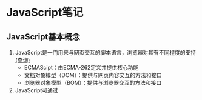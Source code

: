 # JavaScript笔记
## JavaScript基本概念
1. JavaScript是一门用来与网页交互的脚本语言，浏览器对其有不同程度的支持[(查询)](https://caniuse.com/)
    - ECMAScipt：由ECMA-262定义并提供核心功能
    - 文档对象模型（DOM）：提供与网页内容交互的方法和接口
    - 浏览器对象模型（BOM）：提供与浏览器交互的方法和接口
2. JavaScript可通过<script>元素插入到HTML页面中，也可以引入外部js代码
    - 引入外部js代码需要将src熟悉设置为JS文件的URL（可以和网页同一服务器，也可以不同的域）
    - <script>代码会在网页中按顺序被执行，<script>内的代码也会顺序执行（defer和async属性除外）
    - 顺序执行页面会在执行<script>内容时阻塞，一般吧<script>标签放主内容之后</body>标签之前
    - defer属性可把脚本推迟到文档渲染完毕后执行（推迟脚本原则上按照它们被列出的次序执行）
    - async属性表示脚本不需要等待其它脚本，同时不阻塞文档渲染，但不能保证在页面中出现的次序
3. ECMAScript的基本元素和特性（需要示例）
    - 基本数据类型：Undefined、Null、Boolean、Number、String、Symbol
    - 只有Number一种数值数据类型（不区分整数和浮点型）
    - 严格模式中对容易出错的部分施加了限制
    - ECMAScript提供类C语言的基本操作符和流程控制语句
    - 函数不需要指定返回值，不指定返回值的函数返回undefined
----
## 变量、作用域、内存
### 原始值和引用值
  - 区别：原始值就是六种数据类型的的简单数据，按值访问，保存到栈；引用值是多个值构成的对象（地址值），按引用访问，保存到堆
  - 动态属性：引用值可以随时添加、修改和删除其属性和方法；原始值不能有属性
    ```javascript
    let name1 = "Sancho"
    let name2 = new String("Matt")
    name1.age = 22
    name2.age = 23
    console.log(name1.age)//undefined
    console.log(name2.age)//23
    console.log(typeof name1)//string
    console.log(typeof name2)//object
    ```
  - 复制值：通过变量把原始值赋值到另一个变量时，原始值复制到新变量的位置（互不干扰）；引用值赋值实则是复制指针指向同一个对象（共享）
    ```javascript
    let obj1 = new Object()
    let obj2 = obj1
    obj1.name = "Sancho"
    console.log(obg2.name)//"Sancho"
    ```
  - 传递参数：所有函数的参数都是按值传递，值被复制到局部变量（arguments对象槽位,与变量赋值类似）；原始值不会改变，引用值会被共享
      ```javascript
    //传递原始值
    function addTen(num){
        num += 10
        return num
    }
    let count = 20
    let result = addTen(count)
    console.log(count)//20,没有影响外部变量
    console.log(result)//30
    
    //传递引用值
    function setName(obj){
        obj.name = "Sancho"
    }
    let person = new Object()
    setName(person)
    console.log(person.name)//"Sancho"
    
    //证明函数参数是按值传递
    function setName(obj){
        obj.name = "Sancho"
        obj = new Object()//重写改变指针
        obj.name = "Greg"
    }
    let person = new Object()
    setName(person)
    console.log(person.name)//"Sancho"
    ```
  - typeof操作符适合判断原始类型（String、Number、Boolean、Undefined）；判断null时返回object；
    ```javascript
    let s = "Sancho"
    let u
    let n = null
    let o = new Object()
    console.log(s)//string
    console.log(u)//undefined
    console.log(n)//object
    console.log(o)//object
    ```
  - instanceof操作符判断对象类型（涉及对象原型链）；任何引用值和Object构造函数都会返回true，原始值则会返回false。
    ```javascript
    [1,2,3] instanceof Array//true
    ```
### 执行上下文（作用域）
  - 每个变量或函数都有上下文；变量或函数的上下文决定了它们可以访问哪些数据、行为和生命周期；
  - 代码执行流每进入一个新上下文都会创建一个作用域链，用于搜索变量和函数（沿作用域链前端开始，逐级往后直到找到标识符或没有找到返回undefined）
    ```javascript
    var color = "blue"
    function changeColor(){
        if (color === "blue"){
            color = "red"
        } else{
            color = "blue;"
        }
    }
    changeColor()//"red"

    var color2 = "blue"
    function getColor(){
        let color = "red"
        {
            let color = "green
            return color
        }
    }
    console.log(getColor())//green
    ```
  - 全局上下文只能访问全局上下文中的变量和函数，函数或块的局部上下文不仅可以访问自己作用域内和父级的变量
    ```javascript
    var color = "blue"
    
    function changeColor(){
        //可以访问color、anotherColor,不能访问tempColor
        let anotherColor = "red"
    
        function swapColors(){
            //可以访问color、anotherColor、tempColor
            let tempColor = anotherColor
            anotherColor = color
            color = tempColor
        }
    }
    
    //只能访问color
    changeColor()
    ```
  - 变量的执行上下文用于确定什么时候释放内存
    ```javascript
    //使用var声明变量时，变量会被自动添加到最接近的上下文
    functiion add(num1,num2){
        var sum1 = num1 + num2
        sum2 = num1 + num2//没有使用var定义
    }
    
    add(10,20)
    console.log(sum1)//报错，sum不在全局变量
    console.log(sum2)//30,sum2被添加到全局上下文
    
    //变量提升
    name = "Sancho"
    var name//等价于var name = "Sancho"
    
    //变量在声明前使用返回undefined
    console.log(name)//undefined
    var name = "Sancho"
    
    //函数提升
    function fn2(){
        var name
        name = "Sancho"
    }//等价于function fn1(){var name = "Sancho"}
    ```
  - 执行上下文分全局上下文、函数上下文、块级上下文(由花括号{}界定)
    ```javascript
    //let声明变量的作用域包括if块、while块、function块及其它单独块
    if(ture){
        let a
    }
    console.log(a)//a没有定义
    
    //重复var声明会被忽略，重复let声明会报错
    var a
    var a
    {
        let b
        let b//SyntaxError:标识符b已经声明过了
    }
    
    //const声明常量上下文也由花括号界定
    const a//SyntaxError：常量声明没有初始化
    const b = 1
    const b = 2//报错：给常量赋值
    {
        const c = 3
    }
    console.log(c)//报错，不存在于全局上下文
    
    const o1 = {}
    o1.name = "Sancho"//对象属性赋值不受影响
    const o2 = Object.freeze({})//让整个对象不能修改，不报错，但会静默失败
    o2.name = "Sancho"
    console.log(o3.name)//undefined
    ```
### 垃圾回收
  - 离开作用域的值被自动标记为可回收
  - 主流的垃圾回收算法是标记清理（不用的值标记之后清理内存）
  - 少用的是引用计数策略，记录值被引用多少次，荣一直在循环引用时出现问题
  - 解除变量引用（赋值null）可以消除循环引用，帮助垃圾回收
  - 内存管理：
    - const和let替代var；
    - 隐藏类（V8引擎自动跟踪、优化相同属性的多个实例共享一个构造函数和原型）和不使用删除（delete）操作隐藏类；
    - 使用变量声明前加定义和严格使用闭包防止内存泄露
    - 使用对象池，避免动态分配（引擎会删除大小为100的数组创建更大的数组，可以先定义好需要大小的数组），减少对象更替引起的垃圾回收程序敏感
    ```javascript
    //伪实现对象池
    function addVector(a,b,resultant){
        resultant.x = a.x + b.x
        resultant.y = a.y + b.y
        return resultant
    }
    
    let v1 = vectorPool.allocate()//假设vectorPool是已有的对象池
    let v2 = vectorPool.allocate()
    let v3 = vectorPool.allocate()
    v1.x = 10
    v1.y = 5
    v2.x = -3
    v2.y = -6
    
    addVector(v1,v2,v3)
    console.log([v3.x,v3.y])//[7,-1]
    
    vectorPool.free(v1)
    vectorPool.free(v2)
    vectorPool.free(v3)
    
    //如果对象有属性引用了其它对象，则这里也需要把属性设置为null
    v1 = null
    v2 = null
    v3 = null
    ```
----
## 基本引用类型
### 内置基本对象
  - 内置的引用类型可创建特定类型对象，与其他面向对象编程语言类似但实现不同
    ```javascript
    //创建对象
    let now = new Date()
    ```
  - Date类型提供日期和时间的信息（包括日期、时间相关计算）
    ```javascript
    //字符串转日期时间型
    let someDate = new Date(Date.parse("May 23, 2019"))
    let someDate = new Date(May 23, 2019")//等价于上面代码，自动调用parse方法
    
    //UTC方法返回毫秒数
    let y2k = new Date(Date.UTC(2000,0))//默认1月1日
    let allFives = new Date(Date.UTC(2000,1,2,3,4,5))//Wed Feb 02 2000 11:04:05 GMT+0800 (中国标准时间);月数以零开始，采用24小时制以零开始,中国时区+8小时
    let allFives = new Date(2000,1,2,3,4,5)//隐式调用
    
    //返回执行时间和毫秒速
    let start = Date.now()
    ｛
        //doSometing()
    ｝
    let stop = Date.now()
    result = stop - start
    
    ```
  - RegExp类型是正则表达式接口，提供基础和部分高级正则表达式功能
    ```javascript
    //创建正则表达式
    let pattern = /表达式/匹配模式 //匹配模式有:g全局，i忽略大小写，m多行模式，y粘附模式，u启用Unicode匹配，s匹配任何字符
    let parrern = /Sancho/i 
    let pattern = new RegExp("Sancho","i") //构建函数方式创建
    
    //搜寻文本，返回数组
    let text = "mom and dad and baby"
    let pattern = /baby/g
    let matches = pattern.exec(text) //['baby', index: 16, input: 'mom and dad and baby', groups: undefined]
    
    ```
### 原始值包装类型
  - JS中函数是Function类型的实例（函数也是对象，所以函数有方法）
  - 原始值有包装类存在，原始值可以被当成对象使用（Boolean、Number、String）
  - 每种包装类型都映射到同名原始类型
  - 以读模式访问原始值时，后台会实例化一个原始值包装类型的对象，借助这个对象可以操作相应数据
  - 涉及原始值的语句执行完毕后，包装对象就会被销毁
    ```javascript
    //以读模式访问，调用实例上的特定方法
    let s1 = "Sancho"
    let s2 = s1.substring(2)
    //上面代码实则执行如下代码
    let s1 = new String("Sancho")
    let s2 = s1.substring(2)
    s1 = null
    
    //不能给原始值添加属性和方法
    let s1 = "Sancho"
    s1.color = "red"
    console.log(s1.color)//undefined
    ```
### 单例内置对象
  - 代码执行时全局上下文有Global和Math对象，Global一般无法直接访问（实现为window），所有全局变量和函数都是Global对象的属性；Math对象包含辅助完成复杂计算的属性和方法
    ```javascript
    //URL编码、解码方法
    let uri = "http://www.wrox.com/illegal value.js#start"
    console.log(encodeURI(uri)) //http://www.wrox.com/illegal%20value.js#start
    console.log(encodeURIComponent(uri)) //http%3A%2F%2Fwww.wrox.com%2Fillegal%20value.js%23start
    let uri2 = "http%3A%2F%2Fwww.wrox.com%2Fillegal%20value.js%23start"
    console.log(decodeURI(uri2)) //http%3A%2F%2Fwww.wrox.com%2Fillegal value.js%23start
    console.log(decodeURIComponent(uri2)) //http://www.wrox.com/illegal value.js#start
    
    //执行字符串
    eval("console.log('hello world')") //通过eval执行字符串内的代码
    
    //window对象
    var color = "red"
    console.log(window.color)//"red"
    
    //Math对象
    let array = [1,2,3,4,5]
    console.log(Math.max(...array)) //5
    console.log(Math.min(...array)) //1
    
    ```
----
## 集合引用类型（与上重合）
### 自定义引用对象
  - Object类型是基础类型，所有引用类型都继承了它的基本行为
    ```javascript
    //构造函数创建
    let person = new Object()
    person.name = "Sancho"
    person.age = 23
    
    //字面量创建(推荐)
    let person = {
        "name":"Sancho",
        "age":23,
        5,true //属性名可以是字符串或数值，最后一个属性后不能加逗号
    }
    
    //调用属性
    console.log(person.name) //"Sancho"
    console.log(person["name"]) //"Sancho"
    let propertyName = "Name"
    console.log(person[propertyName]) //"Sancho",以变量方式调用
    ```
### 数组、定型数组
  - Array类型表示一组有序的值，并提供操作和转换值的能力
    ```javascript
    //创建数组
    let colors1 = new Array()
    let colors2 = new Array(20) //创建length为20的数组
    let colors3 = new Array("red","blue","green") //传入数据
    let colors4 = [] //字面量表示法
    let colors5 = [1,2,]
    
    //拆分数据
    console.log(Array.from("Sancho")) //拆分元素；(6字符['S', 'a', 'n', 'c', 'h', 'o']
    
    //迭代
    const iter = {
        *[Symbol.iterator](){
            yield 1
            yield 2
            yield 3
            yield 4
        }
    }
    console.log(Array.from(iter)) //(4) [1, 2, 3, 4]
    
    //合并数据
    console.log(Array.of(1,2,3,4)) //(4) [1, 2, 3, 4]
    
    //数组索引
    let colors = new Array("red","blue","green")
    console.log(colors[0]) //"red"
    console.log(colors.length) //3
    colors.length = 2 //修改长度
    console.log(colors[2]) //undefined
    colors.length = 4 //实则可任意修改，未填充为undefined
    console.log(colors[3]) //undefined
    colors[colors.length] = "black" //添加操作
    colors[-1] = "yellow" //倒叙索引
    
    //[!迭代器方法、复制和填充方法、转换方法、栈方法、队列方法、排序方法、操作方法、搜索和位置方法、迭代方法、归并方法]
    ```
  - 定型数组包含一套不同的引用类型，用于管理数值在内存中的类型
    ```javascript
    //预分配内存
    const buf = new ArrayBuffer(16) //内存中分配16字节，不可修改
    console.log(buf.byteLength) //16
    const buf2 = buf.slice(4,8) //截取复制
    console.log(buf2.byteLength) //8
    
    //DateView创建
    const buf = new ArrayBuffer(16)
    const fullDataView = new DataView(buf)
    console.log(fullDataview.byteOffset) //0
    console.log(fullDataview.byteLength) //16
    console.log(fullDataview.buffer === buf) //ture
    
    //DataView构造函数接收一个可选的字节偏移量和字节长度
    //  byteOffset=0 表示视图从缓冲起点开始
    //  byteLength=8 限制视图为前8个字节,不指定默认为剩余缓冲
    const firstHalfDataView = new DataView(buf, 0, 8)
    console.log(firstDataview.byteOffset) //0
    console.log(firstDataview.byteLength) //8
    console.log(firstDataview.buffer === buf) //ture
    
    //DataView读写
    const buf = new ArrayBuffer(2)
    const view = new DataView(buf)
    console.log(view.getInt(0)) //0；检查第一个字符
    console.log(view.getInt16(0)) //0；检查整个缓冲
    view.setUint8(0,255) //255的二进制表示是8个1，即将整个缓冲都设置为1
    
    //[!字节序、边界情形、定型数组（方法、合并、复制和修改定型数组、下溢和上溢）]
    ```
### Map、WeakMap、set、WeakSet
  - Map、WeakMap、Set、WeakSet是ECMAScript新增的引用类型，为组织应用程序数据和简化内存管理提供了新能力
    ```javascript
    //创建映射
    const m = new Map()
    //嵌套数组初始化映射
    const m1 = new Map([
        ["key1","val1"],
        ["key2","val2"],
        ["key3","val3"]
    ])
    
    //添加映射
    m.set("firstName","Sancho")
    console.log(m.has("firstName")) //true
    console.log(m.get("firstName")) //Sancho
    console.log(m.size) //1
    
    //清除映射
    m.clear()
    
    //迭代器
    const m1 = new Map([
        ["key1","val1"],
        ["key2","val2"],
        ["key3","val3"]
    ])
    console.log(m1.entries === m1[Symbol.iterator]) //true
    for (let pair of m1.entries()){console.log(pair)}
    //(2) ['key1', 'val1']
    //(2) ['key2', 'val2']
    //(2) ['key3', 'val3']
    
    //分别返回键值
    for (let key of m1.keys()){console.log(key)} //返回所有键
    for (let key of m1.values()){console.log(key)} //返回所有值
    
    //Object和Map：Map内存占用更少；Map插入性能稍快；Object查找速度更快；Map更适合大量删除操作；
    [!WeakMap、Set、WeakSet]
    ```
----
## 迭代器、生成器
### 迭代
  - 迭代器是一个可以由任意对象实现的接口，支持连续获取对象产出的每一个值。任何实现Iterable接口的对象都有一个Symol.iterator属性，这个属性引用默认迭代器。默认迭代器就像迭代器工厂，也就是一个函数，调用之后会产生一个实现Iterator接口的对象
    ```javascript
    //计数迭代数组（遍历）
    let collection = ["foo","bar","baz"]
    for (let i=0; i<collection.length; ++i){
        console.log(collection[index])
    }
    //方法迭代数组
    collecttion.forEach((item) => console.log(item))
    ```
### 迭代器模式
  - 迭代器需要连续调用next()方法才能连续取得值（for-of循环也可以），这个方法返回一个IteratorObject。这个对象包含一个done属性和一个value属性。
    - done属性是一个布尔值，表示是否还有更多值访问
    - value属性包含迭代器返回的当前值
  ```javascript
  //检查类型是否实现迭代器工厂函数
  let arr = ['a','b','c']
  console.log(arr[Symbol.iterator]) //ƒ values() { [native code] }
  //调用迭代器工厂函数生成迭代器
  let iter = arr[Symbol.iterator]()
  console.log(iter) //Array Iterator {}
  //执行迭代器
  console.log(iter.next()) //{value: 'a', done: false}
  console.log(iter.next()) //{value: 'b', done: false}
  console.log(iter.next()) //{value: 'c', done: false}
  console.log(iter.next()) //{value: undefined, done: true}
  ```
### 生成器
  - 生成器是一种特殊的函数，调用之后会返回一个生成器对象。生成器对象实现了Iterable接口，因此可用在任何消费可迭代对象的地方。生成器支持yield关键字，能够暂停执行生成器函数，还可通过next()方法接收输入和产生输出，加上星号之后可以将跟在它后面的可迭代对象序列化一连串值
    ```javascript
    //生成器函数声明
    function* generatorFnA(){}
    //生成器函数表达式
    let generatorFnB = function*(){}
    
    //开始或恢复执行
    let generatorFn = function*(){return 'foo'}
    const g = generatorFn()
    console.log(g) //generatorFnA {<suspended>}
    console.log(g.next()) //{value: 'foo', done: true}
    console.log(g === g[Symbol.iterator]()) //ture
    
    //中断执行
    let generatorObj = function*(){
        yield 'foo'
        yield 'bar'
        return 'baz'
    }
    const g = generatorObj()
    console.log(g.next()) //{value: 'foo', done: false}
    console.log(g.next()) //{value: 'bar', done: false}
    console.log(g.next()) //{value: 'baz', done: true}
    console.log(g.next()) //{value: undefined, done: true}
    
    //断言增强（一次产出一个值）
    function* generatorFn(){yield* [1,2,3]}
    let g = generatorFn()
    for (const x of g){console.log(x)}
    //1
    //2
    //3
    
    //生成器可以用return()停止或throw()方法暂停（抛出错误方式）
    ```
----
## 对象、类、面向对象编程
### 自定义对象
    ```javascript
    //创建对象
    let person = new Object()
    person.name = "Sancho"
    //字面量创建
    let person = {
        name: "Sancho"
    }
    
    //对象属性
    //  [[Configurable]]:是否可被delete删除并重新定义
    //  [[Enumerable]]:是否可被for-in循环返回
    //  [[writable]]:是否可被修改
    //  [[value]]:包含的属性值
    //  [[Get]]:读取时返回的获取函数
    //  [[Set]]:写入时返回的设置函数
    
    //修改属性
    let person = {}
    Object.defineProperty(person,"name",{writable: false,value: "Sancho"})
    console.log(person.name) //Sancho
    person.name = "Greg"
    console.log(person.name) //Sancho
    //修改多个属性用Object.defineProperties(person,{})方法
    //读取属性使用Object.getOwnPropertyDescriptor(person,"name")方法
    //返回全部属性使用Object.getOwnPropertyDescriptors(person)方法
    
    ```
  - 工厂模式：简单函数，可创建对象，为其添加属性和方法，返回这个对象(不能标识对象类型)
    ```javascript
    function createPerson(name){
        let o = new Object()
        o.name = name
        o.sayNmae = function(){console.log(this.name)}
    }
    let p1 = createPerson("Sancho")
    let p2 = createPerson("Greg")
    ```
  - 构造函数模式：可自定义引用类型；缺点是成员无法重用（包括函数）
    ```javascript
    function Person(name){
        this.name = name
        this.sayNmae = function(){console.log(this.name)
    }
    let p1 = new Person("Sancho")
    let p2 = new Person("Greg")
    p1.sayName() //"Sancho"
    p2.sayname() //"Greg"
    //如上构造函数会创建对象时把方法创造一遍增加消耗
    
    //方法外置
    function Person(name){
        this.name = name
        this.sayNmae = sayName //只包含函数的指针
    }
    function sayName(){console.log(this.name)}
    
    let p1 = new Person("Sancho")
    let p2 = new Person("Greg")
    p1.sayName() //"Sancho"
    p2.sayname() //"Greg"
    //此方法污染了全局作用域命名空间
    ```
  - 原型模式：成员可以共享；缺点是默认实例取得相同属性值（特别是引用型的属性值）和不能给构造函数传参
    ```javascript
    //给原型赋值
    let Person = function(){}
    Person.prototype.name = "Sancho"
    Person.prototype.sayname = function(){console.log(this.name)}
    let p1 =new Person()
    p1.sayName() //"Sancho"
    let p2 =new Person()
    p2.sayName() //"Sancho"
    ```
  - 盗用构造函数模式（经典继承）：属性可以私有，可以传参；只能通过构造函数模式定义（子类不能访问父类原型上的方法），不能重用方法
    ```javascript
    //可通过call()或apply()方法实现继承
    function SuperType(name){
        this.name = name
        this.colors = ["red","blue","green"]
    }
    function SuberType(){
        //继承SuperType
        SuperType.call(this,"Sancho")
        this.age = 23
    }
    let instance1 = new SubType()
    console.log(instance1.name) //"Sancho"
    console.log(instance1.age) //23
    instance1.colors.push("black")
    console.log(instance1.colors) //"red,blue,green,black"
    let instance2 = new SubType()
    console.log(instance2.colors) //"red,blue,green"
    ```
  - 组合继承模式（推荐）：通过原型链继承共享的属性和方法，通过盗用构造函数继承实例属性;可以重用，可以属性私有
    ```javascript
    function SuperType(name){
        this.name = name
        this.colors = ["red","blue","green"]
    }
    SuperType.prototype.sayName = function(){
        console.log(this.name)
    }
    function Subtype(name,age){
        SuperType.call(this,name)
        this.age = age
    }
    SubType.prototype.sayAge = function(){
        console.log(this.age)
    }
    let instance1 = new SubType("Sancho",23)
    instance1.colors.push("black")
    console.log(instance1.colors) //"red,blue,green,black"
    instance1.sayName() //"Sancho"
    instance1.sayAge() //29
    
    let instance2 = new SubType("Greg",27)
    console.log(instance2.colors) //"red,blue,green"
    instance2.sayName() //"Greg"
    instance2.sayAge() //27
    ```
  - 组合构造函数和原型模式：通过构造函数定义实例属性，通过原型定义共享的属性和方法
  - 原型式继承模式：无须明确定义构造函数而实现继承，本质上是对给定对象执行浅复制（操作的结果可以在之后再次增强）
  - 寄生式模式：基于一个对象创建一个新对象，然后再增强这个新对象，然后返回新对象；
  - 寄生组合继承模式（最有效）：用于避免重复调用父类构造函数导致的浪费
    ```javascript
    function SuperType(name){
        this.name = name
        this.colors = ["red","blue","green"]
    }
    SuperType.prototype.sayName = function(){console.log(this.name)}
    function SubType(name,age){
        SuperType.call(this,name)
        this.age = age
    }
    SubType.prototype = new SuperType()
    SubType.prototype.constructor = SubType
    SubType.prototype.sayAge = function(){console.log(this.age)}
    ```
### 对象创建过程（原型链）、继承
 - JS的继承主要通过原型链实现，原型链涉及吧构造函数的原型赋值为另一个类型的实例（子类可访问父类所有属性和方法）；所有继承的属性和方法都会在对象实例间共享（实例不能私有）
    ```javascript
    //原型链结构
    function Person(){} //声明之后关联原型对象
    console.log(Person.prototype)
    //constructor: ƒ Person() 指回与之关联的构造函数
    //[[Prototype]]: Object 即__proto__,指向原型对象
    
    console.log(Person.prototype.__proto__ === Object.prototype) //true
    console.log(Person.prototype.__proto__.constructor === Object) //true
    console.log(Person.prototype.__proto__.__proto__ === null) //true;Object的原型是null
    
    //实例的隐式原型对象等于其构造函数的显式原型对象
    let p1 = new Person()
    console.log(p1.__proto__ === Person.prototype) //ture
    console.log(p1.__proto__.constructor === Person) //ture
    let p2 = new Person()
    console.log(p1.__proto__ === p2.__proto__) //ture,共享同一个原型对象
    
    //检查实例的原型链是否包含指定构造函数的原型
    console.log(p1 instanceof Person) //true
    console.log(p1 instanceof Object) //true
    console.log(Person.prototype instanceof Object) //true
    
    //检查实例的原型是否是构造函数的原型
    console.log(Person.prototype.isPrototypeOf(p1)) //true
    
    //返回实例的原型
    console.log(Object.getPrototypeOf(p1) == Person.prototype) //true

    //改变实例的原型（不推荐）
    let num = {age:23}
    let person = {name:"Sancho"}
    Object.setPrototypeOf(person,num)
    console.log(person.name) //"Sancho"
    console.log(person.age) //23
    console.log(Object.getPrototypeOf(person) === num) //true
    
    
    //遮蔽原型
    function Person(){}
    Person.prototype.name = "Sancho"
    let p1 = new Person()
    let p2 = new Person()
    p1.name = "Greg"
    console.log(p1.name) //"Greg"
    console.log(p1.hasOwnProperty("name")) //ture;来自实例
    console.log(p2.name) //"Sancho"
    console.log(p2.hasOwnProperty("name")) //false;来自原型
    delete p1.name //继续搜索原型
    console.log("name" in p1) //ture;检查实例或原型链上是否存在属性
    console.log(p1.name) //"Sancho"
    console.log(p1.hasOwnProperty("name")) //false;来自原型
    
    //枚举对象的属性
    function Person(){}
    Person.prototype.name = "Sancho"
    Person.prototype.age = 23
    let keys = Object.keys(Person.protoype) //
    console.log(keys) //"name,age"
    //Object.getOwnPropertyNames()枚举所有属性
    //Object.getOwnPropertySymbols()枚举键值对
    //Object.assign()枚举属性的值
    
    //对象迭代
    const o ={
        name: "Sancho",
        age: 23
    }
    console.log(Object.values(o)) //["Sancho",23]
    console.log(Object.entries((o))) //[["name","Sancho"],["age",23]]
    
    //恢复constructor属性
    //在定义prototype属性时为了减少代码可以使用对象字面量方式重写原型
    //但是constructor属性会指向Object
    //恢复办法如下
    function Person(){}
    Person.prototype = {name:"Sancho",age:23}
    Object.defineProperty(Person.prototype,"constructor",{enumerable:false,value:Person})
    
    //原型对象的方法可修改，但不建议
    ```
### 类
  - ES6新增类基于语法糖，方便定义向后兼容的类，可以继承内置类型和自定义类型；能有效使用对象实例、对象原型和对象类
    ```javascript
    //类定义
    calss Person {}
    //类表达式
    const Animal = class {}
    
    //类构造函数
    class Person {
        constructor(){
            console.log("Person ctor")
        }
    }
    let p = new Person() //Person ctor;必须使用new关键字实例化
    console.log(p) //Person {}；默认返回this对象
    console.log(typeof Person) //function
    ```
## 代理、反射
### 代理
  - 代理可以定义包含捕获器的处理程序对象，可以蓝爵大部分基本操作和方法，以修改基本操作的行为（遵从捕获器不变式）
### 代码捕获器与反射方法
  - 反射API封装了与捕获器拦截操作相对应的方法
### 代理模式
  - 代理可以创建出各种编码模式（如跟踪属性访问、隐藏属性、阻止修改或删除属性、函数参数验证、构造函数参数验证、数据绑定、可观察对象等）
----
## 函数
### 函数表达式、函数声明、箭头函数
  - 函数声明需要函数名称，函数表达式不需要，没有名称叫匿名函数
  - 箭头函数语法
### 默认参数及扩展操作符
  - arguments对象及ES6新增扩展操作符可以实现函数定义和调用的完全动态化
  - 函数内部暴露的对象和引用
  - 尾调用函数优化栈空间
### 使用函数实现递归
  - 闭包在函数返回之后，其作用域会一直保存在内存中，直到闭包被销毁
  - 立即调用函数在执行后不留下对函数的引用；立即调用函数表达式如果不在包含作用域中将返回值赋给一个变量，则其包含的所有变量都会被销毁
### 使用闭包实现私有变量
  - 可使用闭包实现公共方法，访问位于作用于中定义变量
  - 可以访问私有变量的公共方法（特权方法），特权方法可以使用构造函数或原型模式通过自定义类型中实现，也可以使用模块模式或者模块增强模式在单例对象上实现
## 期约、异步
### 异步
  - async/await
### 期约
  - 期约的主要功能是为异步代码提供清晰的抽象，可以用期约表示异步代码执行的代码块，也可以用期约表示异步计算的值；异步代码串行，可塑性强，可序列化、连锁使用、复合、拓展和重组
### 异步函数
  - 异步函数是将期约应用于JS函数的结果；异步函数可以暂停执行而不阻塞主线程；可方便编写基于期约的代码和组织串行或平行执行的异步代码
